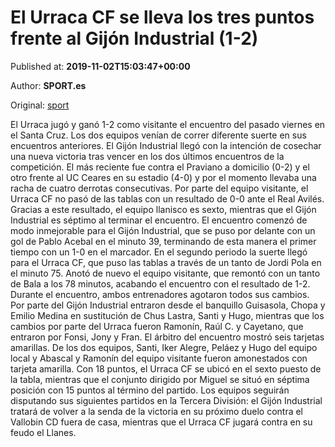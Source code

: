 
# El Urraca CF se lleva los tres puntos frente al Gijón Industrial (1-2)

Published at: **2019-11-02T15:03:47+00:00**

Author: **SPORT.es**

Original: [sport](https://www.sport.es/es/noticias/tercera-division/el-urraca-cf-se-lleva-los-tres-puntos-frente-al-gijon-industrial-1-2-7711602)

El Urraca jugó y ganó 1-2 como visitante el encuentro del pasado viernes en el Santa Cruz. Los dos equipos venían de correr diferente suerte en sus encuentros anteriores. El Gijón Industrial llegó con la intención de cosechar una nueva victoria tras vencer en los dos últimos encuentros de la competición. El más reciente fue contra el Praviano a domicilio (0-2) y el otro frente al UC Ceares en su estadio (4-0) y por el momento llevaba una racha de cuatro derrotas consecutivas. Por parte del equipo visitante, el Urraca CF no pasó de las tablas con un resultado de 0-0 ante el Real Avilés. Gracias a este resultado, el equipo llanisco es sexto, mientras que el Gijón Industrial es séptimo al terminar el encuentro.
El encuentro comenzó de modo inmejorable para el Gijón Industrial, que se puso por delante con un gol de Pablo Acebal en el minuto 39, terminando de esta manera el primer tiempo con un 1-0 en el marcador.
En el segundo periodo la suerte llegó para el Urraca CF, que puso las tablas a través de un tanto de Jordi Pola en el minuto 75. Anotó de nuevo el equipo visitante, que remontó con un tanto de Bala a los 78 minutos, acabando el encuentro con el resultado de 1-2.
Durante el encuentro, ambos entrenadores agotaron todos sus cambios. Por parte del Gijón Industrial entraron desde el banquillo Guisasola, Chopa y Emilio Medina en sustitución de Chus Lastra, Santi y Hugo, mientras que los cambios por parte del Urraca fueron Ramonín, Raúl C. y Cayetano, que entraron por Fonsi, Jony y Fran.
El árbitro del encuentro mostró seis tarjetas amarillas. De los dos equipos, Santi, Iker Alegre, Peláez y Hugo del equipo local y Abascal y Ramonín del equipo visitante fueron amonestados con tarjeta amarilla.
Con 18 puntos, el Urraca CF se ubicó en el sexto puesto de la tabla, mientras que el conjunto dirigido por Miguel se situó en séptima posición con 15 puntos al término del partido.
Los equipos seguirán disputando sus siguientes partidos en la Tercera División: el Gijón Industrial tratará de volver a la senda de la victoria en su próximo duelo contra el Vallobin CD fuera de casa, mientras que el Urraca CF jugará contra en su feudo el Llanes.
